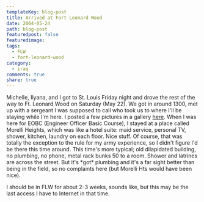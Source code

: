 ```yaml
---
templateKey: blog-post
title: Arrived at Fort Leonard Wood
date: 2004-05-24
path: blog-post
featuredpost: false
featuredimage:
tags:
  - FLW
  - fort-leonard-wood
category:
  - iraq
comments: true
share: true
---
```


Michelle, Ilyana, and I got to St. Louis Friday night and drove the rest of the way to Ft. Leonard Wood on Saturday (May 22). We got in around 1300, met up with a sergeant I was supposed to call who took us to where I'll be staying while I'm here. I posted a few pictures in a gallery [here](http://armysteve.com/armysteve/gallery/3.aspx). When I was here for EOBC (Engineer Officer Basic Course), I stayed at a place called Morelli Heights, which was like a hotel suite: maid service, personal TV, shower, kitchen, laundry on each floor. Nice stuff. Of course, that was totally the exception to the rule for my army experience, so I didn't figure I'd be there this time around. This time's more typical; old dilapidated building, no plumbing, no phone, metal rack bunks 50 to a room. Shower and latrines are across the street. But it's \*got\* plumbing and it's a far sight better than being in the field, so no complaints here (but Morelli Hts would have been nice).

I should be in FLW for about 2-3 weeks, sounds like, but this may be the last access I have to Internet in that time.
